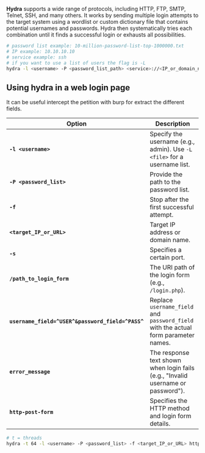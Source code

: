 **Hydra** supports a wide range of protocols, including HTTP, FTP, SMTP, Telnet, SSH, and many others. It works by sending multiple login attempts to the target system using a wordlist or custom dictionary file that contains potential usernames and passwords. Hydra then systematically tries each combination until it finds a successful login or exhausts all possibilities.
```bash
# password list example: 10-million-password-list-top-1000000.txt
# IP example: 10.10.10.10
# service example: ssh
# if you want to use a list of users the flag is -L
hydra -l <username> -P <password_list_path> <service>://<IP_or_domain_name> 
```

## Using hydra in a web login page
It can be useful intercept the petition with burp for extract the different fields. 

| Option                                            | Description                                                                         |
| ------------------------------------------------- | ----------------------------------------------------------------------------------- |
| **`-l <username>`**                               | Specify the username (e.g., admin). Use `-L <file>` for a username list.            |
| **`-P <password_list>`**                          | Provide the path to the password list.                                              |
| **`-f`**                                          | Stop after the first successful attempt.                                            |
| **`<target_IP_or_URL>`**                          | Target IP address or domain name.                                                   |
| **`-s`**                                          | Specifies a certain port.                                                           |
| **`/path_to_login_form`**                         | The URI path of the login form (e.g., `/login.php`).                                |
| **`username_field=^USER^&password_field=^PASS^`** | Replace `username_field` and `password_field` with the actual form parameter names. |
| **`error_message`**                               | The response text shown when login fails (e.g., "Invalid username or password").    |
| **`http-post-form`**                              | Specifies the HTTP method and login form details.                                   |


```bash
# t = threads
hydra -t 64 -l <username> -P <password_list> -f <target_IP_or_URL> http-post-form "/path_to_login_form:username_field=^USER^&password_field=^PASS^:error_message"
```
